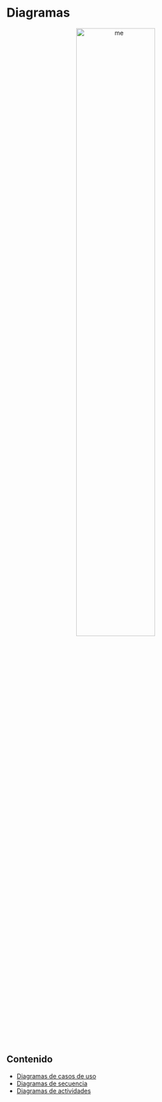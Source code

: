 # Diagramas

<div align=center>
<img src="../../../extras/winter.gif" alt="me" width="60%">
</div>

## Contenido
- [Diagramas de casos de uso](./diagramas/caso%20de%20uso/README.md)
- [Diagramas de secuencia](./diagramas/secuencia/README.md)
- [Diagramas de actividades](./diagramas/actividad/README.md)